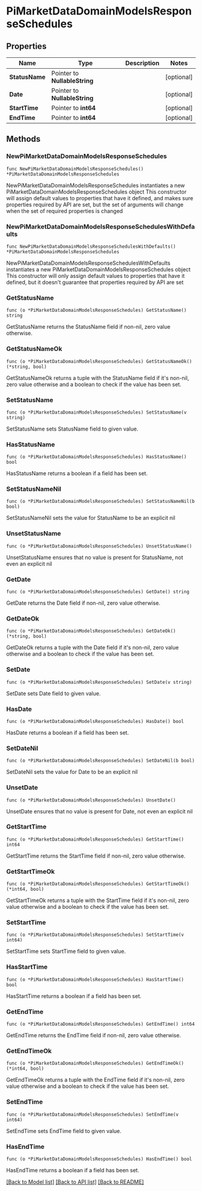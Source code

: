 # PiMarketDataDomainModelsResponseSchedules

## Properties

Name | Type | Description | Notes
------------ | ------------- | ------------- | -------------
**StatusName** | Pointer to **NullableString** |  | [optional] 
**Date** | Pointer to **NullableString** |  | [optional] 
**StartTime** | Pointer to **int64** |  | [optional] 
**EndTime** | Pointer to **int64** |  | [optional] 

## Methods

### NewPiMarketDataDomainModelsResponseSchedules

`func NewPiMarketDataDomainModelsResponseSchedules() *PiMarketDataDomainModelsResponseSchedules`

NewPiMarketDataDomainModelsResponseSchedules instantiates a new PiMarketDataDomainModelsResponseSchedules object
This constructor will assign default values to properties that have it defined,
and makes sure properties required by API are set, but the set of arguments
will change when the set of required properties is changed

### NewPiMarketDataDomainModelsResponseSchedulesWithDefaults

`func NewPiMarketDataDomainModelsResponseSchedulesWithDefaults() *PiMarketDataDomainModelsResponseSchedules`

NewPiMarketDataDomainModelsResponseSchedulesWithDefaults instantiates a new PiMarketDataDomainModelsResponseSchedules object
This constructor will only assign default values to properties that have it defined,
but it doesn't guarantee that properties required by API are set

### GetStatusName

`func (o *PiMarketDataDomainModelsResponseSchedules) GetStatusName() string`

GetStatusName returns the StatusName field if non-nil, zero value otherwise.

### GetStatusNameOk

`func (o *PiMarketDataDomainModelsResponseSchedules) GetStatusNameOk() (*string, bool)`

GetStatusNameOk returns a tuple with the StatusName field if it's non-nil, zero value otherwise
and a boolean to check if the value has been set.

### SetStatusName

`func (o *PiMarketDataDomainModelsResponseSchedules) SetStatusName(v string)`

SetStatusName sets StatusName field to given value.

### HasStatusName

`func (o *PiMarketDataDomainModelsResponseSchedules) HasStatusName() bool`

HasStatusName returns a boolean if a field has been set.

### SetStatusNameNil

`func (o *PiMarketDataDomainModelsResponseSchedules) SetStatusNameNil(b bool)`

 SetStatusNameNil sets the value for StatusName to be an explicit nil

### UnsetStatusName
`func (o *PiMarketDataDomainModelsResponseSchedules) UnsetStatusName()`

UnsetStatusName ensures that no value is present for StatusName, not even an explicit nil
### GetDate

`func (o *PiMarketDataDomainModelsResponseSchedules) GetDate() string`

GetDate returns the Date field if non-nil, zero value otherwise.

### GetDateOk

`func (o *PiMarketDataDomainModelsResponseSchedules) GetDateOk() (*string, bool)`

GetDateOk returns a tuple with the Date field if it's non-nil, zero value otherwise
and a boolean to check if the value has been set.

### SetDate

`func (o *PiMarketDataDomainModelsResponseSchedules) SetDate(v string)`

SetDate sets Date field to given value.

### HasDate

`func (o *PiMarketDataDomainModelsResponseSchedules) HasDate() bool`

HasDate returns a boolean if a field has been set.

### SetDateNil

`func (o *PiMarketDataDomainModelsResponseSchedules) SetDateNil(b bool)`

 SetDateNil sets the value for Date to be an explicit nil

### UnsetDate
`func (o *PiMarketDataDomainModelsResponseSchedules) UnsetDate()`

UnsetDate ensures that no value is present for Date, not even an explicit nil
### GetStartTime

`func (o *PiMarketDataDomainModelsResponseSchedules) GetStartTime() int64`

GetStartTime returns the StartTime field if non-nil, zero value otherwise.

### GetStartTimeOk

`func (o *PiMarketDataDomainModelsResponseSchedules) GetStartTimeOk() (*int64, bool)`

GetStartTimeOk returns a tuple with the StartTime field if it's non-nil, zero value otherwise
and a boolean to check if the value has been set.

### SetStartTime

`func (o *PiMarketDataDomainModelsResponseSchedules) SetStartTime(v int64)`

SetStartTime sets StartTime field to given value.

### HasStartTime

`func (o *PiMarketDataDomainModelsResponseSchedules) HasStartTime() bool`

HasStartTime returns a boolean if a field has been set.

### GetEndTime

`func (o *PiMarketDataDomainModelsResponseSchedules) GetEndTime() int64`

GetEndTime returns the EndTime field if non-nil, zero value otherwise.

### GetEndTimeOk

`func (o *PiMarketDataDomainModelsResponseSchedules) GetEndTimeOk() (*int64, bool)`

GetEndTimeOk returns a tuple with the EndTime field if it's non-nil, zero value otherwise
and a boolean to check if the value has been set.

### SetEndTime

`func (o *PiMarketDataDomainModelsResponseSchedules) SetEndTime(v int64)`

SetEndTime sets EndTime field to given value.

### HasEndTime

`func (o *PiMarketDataDomainModelsResponseSchedules) HasEndTime() bool`

HasEndTime returns a boolean if a field has been set.


[[Back to Model list]](../README.md#documentation-for-models) [[Back to API list]](../README.md#documentation-for-api-endpoints) [[Back to README]](../README.md)



